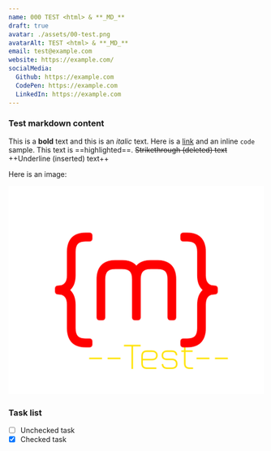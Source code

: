 ```yaml
---
name: 000 TEST <html> & **_MD_**
draft: true
avatar: ./assets/00-test.png
avatarAlt: TEST <html> & **_MD_**
email: test@example.com
website: https://example.com/
socialMedia:
  Github: https://example.com
  CodePen: https://example.com
  LinkedIn: https://example.com
---
```


### Test markdown content

This is a **bold** text and this is an _italic_ text.
Here is a [link](https://example.com) and an inline `code` sample.
This text is ==highlighted==.
~~Strikethrough (deleted) text~~
++Underline (inserted) text++

Here is an image:

![Alt text](./assets/00-test.png)

### Task list

- [ ] Unchecked task
- [x] Checked task

